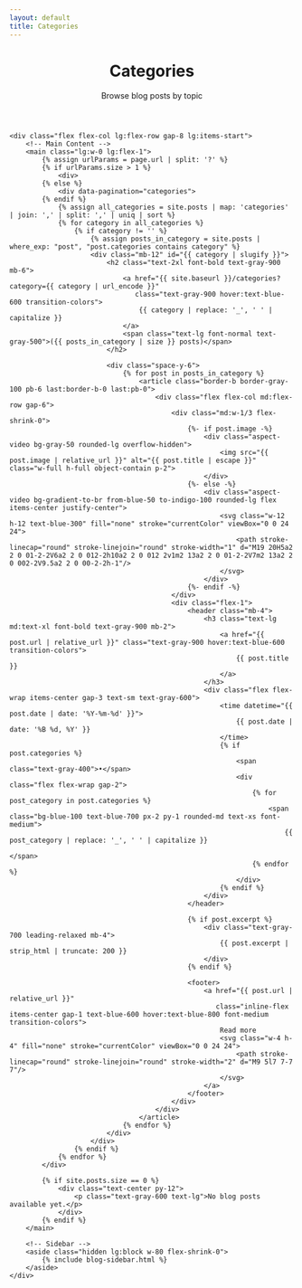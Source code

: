 ```yaml
---
layout: default
title: Categories
---
```


<div class="max-w-6xl mx-auto px-4 sm:px-6 md:px-8 py-4 md:py-12">
    <!-- Header -->
    <header class="mb-12 pb-8 border-b border-gray-200">
        <h1 class="text-3xl md:text-4xl font-bold text-gray-900 mb-4">Categories</h1>
        <p class="text-gray-600 text-xl leading-relaxed">
            Browse blog posts by topic
        </p>
    </header>

    <div class="flex flex-col lg:flex-row gap-8 lg:items-start">
        <!-- Main Content -->
        <main class="lg:w-0 lg:flex-1">
            {% assign urlParams = page.url | split: '?' %}
            {% if urlParams.size > 1 %}
                <div>
            {% else %}
                <div data-pagination="categories">
            {% endif %}
                {% assign all_categories = site.posts | map: 'categories' | join: ',' | split: ',' | uniq | sort %}
                {% for category in all_categories %}
                    {% if category != '' %}
                        {% assign posts_in_category = site.posts | where_exp: "post", "post.categories contains category" %}
                        <div class="mb-12" id="{{ category | slugify }}">
                            <h2 class="text-2xl font-bold text-gray-900 mb-6">
                                <a href="{{ site.baseurl }}/categories?category={{ category | url_encode }}" 
                                   class="text-gray-900 hover:text-blue-600 transition-colors">
                                    {{ category | replace: '_', ' ' | capitalize }}
                                </a>
                                <span class="text-lg font-normal text-gray-500">({{ posts_in_category | size }} posts)</span>
                            </h2>
                            
                            <div class="space-y-6">
                                {% for post in posts_in_category %}
                                    <article class="border-b border-gray-100 pb-6 last:border-b-0 last:pb-0">
                                        <div class="flex flex-col md:flex-row gap-6">
                                            <div class="md:w-1/3 flex-shrink-0">
                                                {%- if post.image -%}
                                                    <div class="aspect-video bg-gray-50 rounded-lg overflow-hidden">
                                                        <img src="{{ post.image | relative_url }}" alt="{{ post.title | escape }}" class="w-full h-full object-contain p-2">
                                                    </div>
                                                {%- else -%}
                                                    <div class="aspect-video bg-gradient-to-br from-blue-50 to-indigo-100 rounded-lg flex items-center justify-center">
                                                        <svg class="w-12 h-12 text-blue-300" fill="none" stroke="currentColor" viewBox="0 0 24 24">
                                                            <path stroke-linecap="round" stroke-linejoin="round" stroke-width="1" d="M19 20H5a2 2 0 01-2-2V6a2 2 0 012-2h10a2 2 0 012 2v1m2 13a2 2 0 01-2-2V7m2 13a2 2 0 002-2V9.5a2 2 0 00-2-2h-1"/>
                                                        </svg>
                                                    </div>
                                                {%- endif -%}
                                            </div>
                                            <div class="flex-1">
                                                <header class="mb-4">
                                                    <h3 class="text-lg md:text-xl font-bold text-gray-900 mb-2">
                                                        <a href="{{ post.url | relative_url }}" class="text-gray-900 hover:text-blue-600 transition-colors">
                                                            {{ post.title }}
                                                        </a>
                                                    </h3>
                                                    <div class="flex flex-wrap items-center gap-3 text-sm text-gray-600">
                                                        <time datetime="{{ post.date | date: '%Y-%m-%d' }}">
                                                            {{ post.date | date: '%B %d, %Y' }}
                                                        </time>
                                                        {% if post.categories %}
                                                            <span class="text-gray-400">•</span>
                                                            <div class="flex flex-wrap gap-2">
                                                                {% for post_category in post.categories %}
                                                                    <span class="bg-blue-100 text-blue-700 px-2 py-1 rounded-md text-xs font-medium">
                                                                        {{ post_category | replace: '_', ' ' | capitalize }}
                                                                    </span>
                                                                {% endfor %}
                                                            </div>
                                                        {% endif %}
                                                    </div>
                                                </header>
                                                
                                                {% if post.excerpt %}
                                                    <div class="text-gray-700 leading-relaxed mb-4">
                                                        {{ post.excerpt | strip_html | truncate: 200 }}
                                                    </div>
                                                {% endif %}
                                                
                                                <footer>
                                                    <a href="{{ post.url | relative_url }}" 
                                                       class="inline-flex items-center gap-1 text-blue-600 hover:text-blue-800 font-medium transition-colors">
                                                        Read more
                                                        <svg class="w-4 h-4" fill="none" stroke="currentColor" viewBox="0 0 24 24">
                                                            <path stroke-linecap="round" stroke-linejoin="round" stroke-width="2" d="M9 5l7 7-7 7"/>
                                                        </svg>
                                                    </a>
                                                </footer>
                                            </div>
                                        </div>
                                    </article>
                                {% endfor %}
                            </div>
                        </div>
                    {% endif %}
                {% endfor %}
            </div>
            
            {% if site.posts.size == 0 %}
                <div class="text-center py-12">
                    <p class="text-gray-600 text-lg">No blog posts available yet.</p>
                </div>
            {% endif %}
        </main>

        <!-- Sidebar -->
        <aside class="hidden lg:block w-80 flex-shrink-0">
            {% include blog-sidebar.html %}
        </aside>
    </div>
</div>

<script>
// Handle URL parameters for deep linking to specific categories
document.addEventListener('DOMContentLoaded', function() {
    const urlParams = new URLSearchParams(window.location.search);
    const category = urlParams.get('category');
    
    if (category) {
        // Find the category section and scroll to it
        const categoryId = category.toLowerCase().replace(/\s+/g, '-');
        const categoryElement = document.getElementById(categoryId);
        
        if (categoryElement) {
            // Wait a bit for the page to load completely
            setTimeout(() => {
                categoryElement.scrollIntoView({ behavior: 'smooth', block: 'start' });
                
                // Highlight the section briefly
                categoryElement.style.backgroundColor = '#f0f9ff';
                setTimeout(() => {
                    categoryElement.style.backgroundColor = '';
                }, 2000);
            }, 100);
        }
    }
});
</script>
